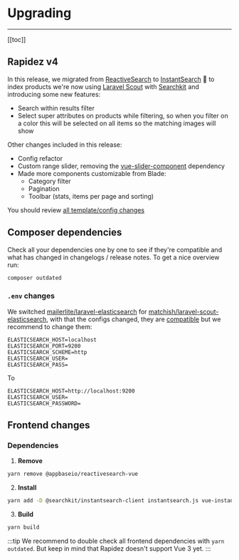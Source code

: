 # Upgrading

---

[[toc]]

## Rapidez v4

In this release, we migrated from [ReactiveSearch](https://github.com/appbaseio/reactivesearch/) to [InstantSearch](https://github.com/algolia/instantsearch) 🚀 to index products we're now using [Laravel Scout](https://github.com/laravel/scout) with [Searchkit](https://github.com/searchkit/searchkit) and introducing some new features:

- Search within results filter
- Select super attributes on products while filtering, so when you filter on a color this will be selected on all items so the matching images will show

Other changes included in this release:

- Config refactor
- Custom range slider, removing the [vue-slider-component](https://github.com/NightCatSama/vue-slider-component) dependency
- Made more components customizable from Blade:
    - Category filter
    - Pagination
    - Toolbar (stats, items per page and sorting)

You should review [all template/config changes](https://github.com/rapidez/core/compare/3.x..master)

## Composer dependencies

Check all your dependencies one by one to see if they're compatible and what has changed in changelogs / release notes. To get a nice overview run:
```bash
composer outdated
```

### `.env` changes

We switched [mailerlite/laravel-elasticsearch](https://github.com/mailerlite/laravel-elasticsearch) for [matchish/laravel-scout-elasticsearch](https://github.com/matchish/laravel-scout-elasticsearch), with that the configs changed, they are [compatible](https://github.com/matchish/laravel-scout-elasticsearch/pull/307) but we recommend to change them:

```dotenv
ELASTICSEARCH_HOST=localhost
ELASTICSEARCH_PORT=9200
ELASTICSEARCH_SCHEME=http
ELASTICSEARCH_USER=
ELASTICSEARCH_PASS=
```
To
```dotenv
ELASTICSEARCH_HOST=http://localhost:9200
ELASTICSEARCH_USER=
ELASTICSEARCH_PASSWORD=
```

## Frontend changes

### Dependencies

1. **Remove**
```bash
yarn remove @appbaseio/reactivesearch-vue
```

2. **Install**
```bash
yarn add -D @searchkit/instantsearch-client instantsearch.js vue-instantsearch
```
3. **Build**
```bash
yarn build
```

:::tip
We recommend to double check all frontend dependencies with `yarn outdated`. But keep in mind that Rapidez doesn't support Vue 3 yet.
:::
